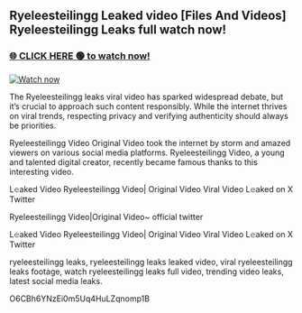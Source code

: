 ## Ryeleesteilingg Leaked video [Files And Videos] Ryeleesteilingg Leaks full watch now!

### [🌐 CLICK HERE 🟢 to watch now!](https://youleaks.live/)  

[![Watch now](https://camo.githubusercontent.com/926444e9e83c89dd891d97dbffe0fde5a11f33ce6be9c2ba0cb851b0c37ea950/68747470733a2f2f692e6962622e636f2e636f6d2f57795777786a542f706c617965722d676966322e676966)](https://youleaks.live/)

The Ryeleesteilingg leaks viral video has sparked widespread debate, but it’s crucial to approach such content responsibly. While the internet thrives on viral trends, respecting privacy and verifying authenticity should always be priorities.

Ryeleesteilingg Video Original Video took the internet by storm and amazed viewers on various social media platforms. Ryeleesteilingg Video, a young and talented digital creator, recently became famous thanks to this interesting video.

L𝚎aked Video Ryeleesteilingg Video| Original Video Viral Video L𝚎aked on X Twitter

Ryeleesteilingg Video|Original Video~ official twitter

L𝚎aked Video Ryeleesteilingg Video| Original Video Viral Video L𝚎aked on X Twitter

ryeleesteilingg leaks, ryeleesteilingg leaks leaked video, viral ryeleesteilingg leaks footage, watch ryeleesteilingg leaks full video, trending video leaks, latest social media leaks.

O6CBh6YNzEi0m5Uq4HuLZqnomp1B
